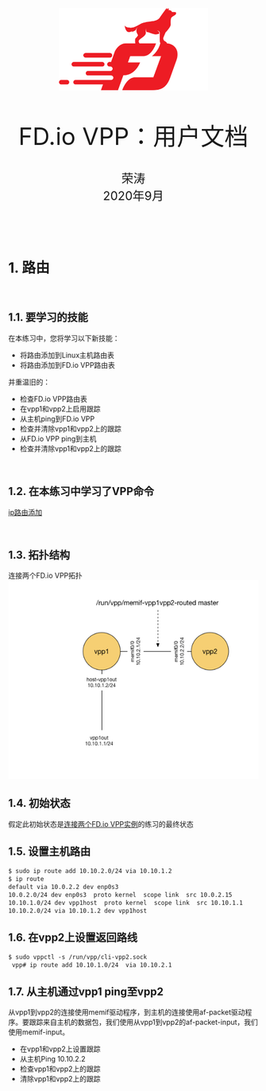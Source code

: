<div align=center>
	<img src="_v_images/20200904171558212_22234.png" width="300"> 
</div>

<br/>
<br/>
<br/>

<center><font size='20'>FD.io VPP：用户文档</font></center>
<br/>
<br/>
<center><font size='5'>荣涛</font></center>
<center><font size='5'>2020年9月</font></center>
<br/>
<br/>
<br/>
<br/>




# 1. 路由

<br/>

## 1.1. 要学习的技能
在本练习中，您将学习以下新技能：

* 将路由添加到Linux主机路由表
* 将路由添加到FD.io VPP路由表

并重温旧的：

* 检查FD.io VPP路由表
* 在vpp1和vpp2上启用跟踪
* 从主机ping到FD.io VPP
* 检查并清除vpp1和vpp2上的跟踪
* 从FD.io VPP ping到主机
* 检查并清除vpp1和vpp2上的跟踪

<br/>

## 1.2. 在本练习中学习了VPP命令
[ip路由添加](https://docs.fd.io/vpp/17.04/clicmd_src_vnet_ip.html#clicmd_ip_route)

<br/>

## 1.3. 拓扑结构

连接两个FD.io VPP拓扑
![拓扑结构](_v_images/20200907105915271_9141.png)

## 1.4. 初始状态
假定此初始状态是[连接两个FD.io VPP实例](https://fd.io/docs/vpp/master/gettingstarted/progressivevpp/VPP/Progressive_VPP_Tutorial#Connecting_two_vpp_instances)的练习的最终状态

## 1.5. 设置主机路由
```
$ sudo ip route add 10.10.2.0/24 via 10.10.1.2
$ ip route
default via 10.0.2.2 dev enp0s3
10.0.2.0/24 dev enp0s3  proto kernel  scope link  src 10.0.2.15
10.10.1.0/24 dev vpp1host  proto kernel  scope link  src 10.10.1.1
10.10.2.0/24 via 10.10.1.2 dev vpp1host
```

## 1.6. 在vpp2上设置返回路线
```
$ sudo vppctl -s /run/vpp/cli-vpp2.sock
 vpp# ip route add 10.10.1.0/24  via 10.10.2.1
```
## 1.7. 从主机通过vpp1 ping至vpp2
从vpp1到vpp2的连接使用memif驱动程序，到主机的连接使用af-packet驱动程序。要跟踪来自主机的数据包，我们使用从vpp1到vpp2的af-packet-input，我们使用memif-input。

* 在vpp1和vpp2上设置跟踪
* 从主机Ping 10.10.2.2
* 检查vpp1和vpp2上的跟踪
* 清除vpp1和vpp2上的跟踪




